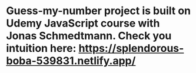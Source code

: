 # Guess-my-number project is built on Udemy JavaScript course with Jonas Schmedtmann. Check you intuition here: https://splendorous-boba-539831.netlify.app/
